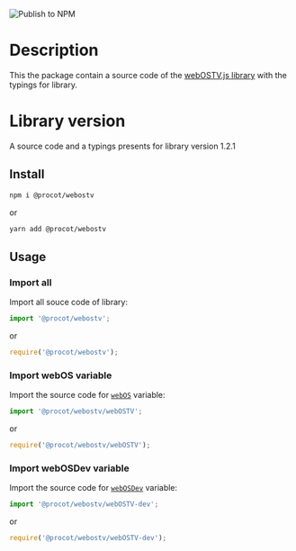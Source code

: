 ![Publish to NPM](https://github.com/procot/webostv/workflows/Publish%20to%20NPM/badge.svg)

# Description

This the package contain a source code of the [webOSTV.js library](http://webostv.developer.lge.com/api/webostvjs/) with the typings for library. 

# Library version

A source code and a typings presents for library version 1.2.1

## Install

```bash
npm i @procot/webostv
```
or
```bash
yarn add @procot/webostv
```

## Usage

### Import all
Import all souce code of library:
```javascript
import '@procot/webostv';
```
or
```javascript
require('@procot/webostv');
```

### Import webOS variable
Import the source code for [`webOS`](http://webostv.developer.lge.com/api/webostvjs/webos/) variable:
```javascript
import '@procot/webostv/webOSTV';
```
or
```javascript
require('@procot/webostv/webOSTV');
```

### Import webOSDev variable
Import the source code for [`webOSDev`](http://webostv.developer.lge.com/api/webostvjs/webosdev/) variable:
```javascript
import '@procot/webostv/webOSTV-dev';
```
or
```javascript
require('@procot/webostv/webOSTV-dev');
```
